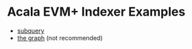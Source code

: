 # Acala EVM+ Indexer Examples
- [subquery](./subquery/README.md)
- [the graph](./the-graph/README.md) (not recommended)